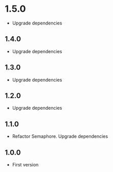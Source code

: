 # 1.5.0
+ Upgrade dependencies

## 1.4.0
+ Upgrade dependencies

## 1.3.0
+ Upgrade dependencies

## 1.2.0
+ Upgrade dependencies

## 1.1.0
+ Refactor Semaphore. Upgrade dependencies

## 1.0.0
+ First version